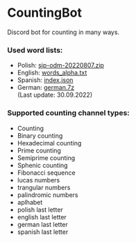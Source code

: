 # CountingBot
Discord bot for counting in many ways.


### Used word lists:
- Polish: [sjp-odm-20220807.zip](https://sjp.pl/sl/odmiany/)
- English: [words_alpha.txt](https://github.com/dwyl/english-words/blob/master/words_alpha.txt)
- Spanish: [index.json](https://github.com/words/an-array-of-spanish-words/blob/master/index.json)
- German: [german.7z](https://sourceforge.net/projects/germandict/files/)
<br>(Last update: 30.09.2022)

### Supported counting channel types:
- Counting
- Binary counting
- Hexadecimal counting
- Prime counting
- Semiprime counting
- Sphenic counting
- Fibonacci sequence
- lucas numbers
- trangular numbers
- palindromic numbers
- aplhabet
- polish last letter
- english last letter
- german last letter
- spanish last letter

